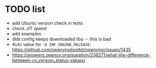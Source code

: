 # TODO list

+ add Ubuntu version check in tests
+ check JIT speed
+ add examples
+ dldt config keeps downloaded libs -- this is bad
+ Auto value for `-D INF_ENGINE_RELEASE`: https://github.com/openvinotoolkit/openvino/issues/1435
+ https://answers.opencv.org/question/236271/what-the-difference-between-cv_version_status-values/
